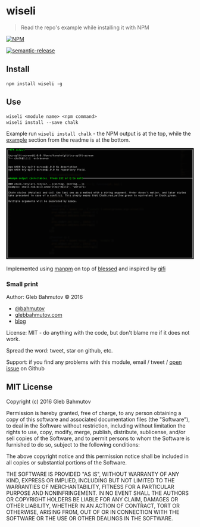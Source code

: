 # wiseli

> Read the repo's example while installing it with NPM

[![NPM][wiseli-icon] ][wiseli-url]

[![semantic-release][semantic-image] ][semantic-url]

## Install

    npm install wiseli -g

## Use

    wiseli <module name> <npm command>
    wiseli install --save chalk

Example run `wiseli install chalk` - the NPM output is at the top, while
the [example](https://github.com/chalk/chalk#chalkstylestylestring-string) 
section from the readme is at the bottom.

![example run](images/install-and-example.png)

Implemented using [manpm](https://github.com/bahmutov/manpm) on top of 
[blessed](https://github.com/chjj/blessed) and inspired by [gifi](https://github.com/vdemedes/gifi)

### Small print

Author: Gleb Bahmutov &copy; 2016

* [@bahmutov](https://twitter.com/bahmutov)
* [glebbahmutov.com](http://glebbahmutov.com)
* [blog](http://glebbahmutov.com/blog/)

License: MIT - do anything with the code, but don't blame me if it does not work.

Spread the word: tweet, star on github, etc.

Support: if you find any problems with this module, email / tweet /
[open issue](https://github.com/bahmutov/wiseli/issues) on Github

## MIT License

Copyright (c) 2016 Gleb Bahmutov

Permission is hereby granted, free of charge, to any person
obtaining a copy of this software and associated documentation
files (the "Software"), to deal in the Software without
restriction, including without limitation the rights to use,
copy, modify, merge, publish, distribute, sublicense, and/or sell
copies of the Software, and to permit persons to whom the
Software is furnished to do so, subject to the following
conditions:

The above copyright notice and this permission notice shall be
included in all copies or substantial portions of the Software.

THE SOFTWARE IS PROVIDED "AS IS", WITHOUT WARRANTY OF ANY KIND,
EXPRESS OR IMPLIED, INCLUDING BUT NOT LIMITED TO THE WARRANTIES
OF MERCHANTABILITY, FITNESS FOR A PARTICULAR PURPOSE AND
NONINFRINGEMENT. IN NO EVENT SHALL THE AUTHORS OR COPYRIGHT
HOLDERS BE LIABLE FOR ANY CLAIM, DAMAGES OR OTHER LIABILITY,
WHETHER IN AN ACTION OF CONTRACT, TORT OR OTHERWISE, ARISING
FROM, OUT OF OR IN CONNECTION WITH THE SOFTWARE OR THE USE OR
OTHER DEALINGS IN THE SOFTWARE.

[wiseli-icon]: https://nodei.co/npm/wiseli.png?downloads=true
[wiseli-url]: https://npmjs.org/package/wiseli
[wiseli-ci-image]: https://travis-ci.org/bahmutov/wiseli.png?branch=master
[wiseli-ci-url]: https://travis-ci.org/bahmutov/wiseli
[semantic-image]: https://img.shields.io/badge/%20%20%F0%9F%93%A6%F0%9F%9A%80-semantic--release-e10079.svg
[semantic-url]: https://github.com/semantic-release/semantic-release
